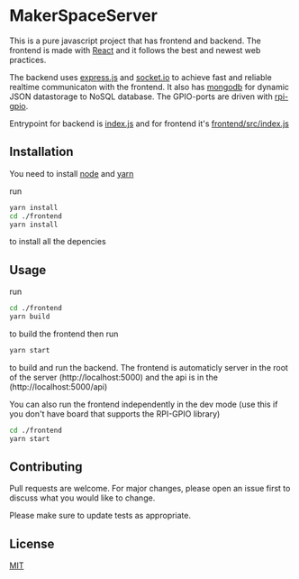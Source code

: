 # MakerSpaceServer

This is a pure javascript project that has frontend and backend. The frontend is made with [React](https://reactjs.org/) and it follows the best and newest web practices.

The backend uses [express.js](https://expressjs.com/) and [socket.io](https://socket.io/) to achieve fast and reliable realtime communicaton with the frontend. It also has [mongodb](https://www.mongodb.com/) for dynamic JSON datastorage to NoSQL database. The GPIO-ports are driven with [rpi-gpio](https://github.com/JamesBarwell/rpi-gpio.js).

Entrypoint for backend is [index.js](./index.js) and for frontend it's [frontend/src/index.js](./frontend/src/index.js)

## Installation

You need to install [node](https://nodejs.org/en/) and [yarn](https://yarnpkg.com/lang/en/)

run

```bash
yarn install
cd ./frontend
yarn install
```

to install all the depencies

## Usage

run

```bash
cd ./frontend
yarn build
```

to build the frontend
then
run

```bash
yarn start
```

to build and run the backend. The frontend is automaticly server in the root of the server (http://localhost:5000)
and the api is in the (http://localhost:5000/api)

You can also run the frontend independently in the dev mode (use this if you don't have board that supports the RPI-GPIO library)

```bash
cd ./frontend
yarn start
```

## Contributing

Pull requests are welcome. For major changes, please open an issue first to discuss what you would like to change.

Please make sure to update tests as appropriate.

## License

[MIT](https://choosealicense.com/licenses/mit/)

